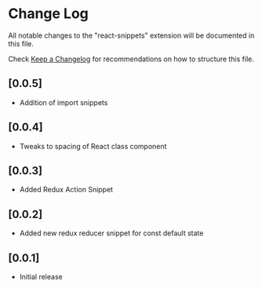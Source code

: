 # Change Log

All notable changes to the "react-snippets" extension will be documented in this file.

Check [Keep a Changelog](http://keepachangelog.com/) for recommendations on how to structure this file.

## [0.0.5]
- Addition of import snippets

## [0.0.4]
- Tweaks to spacing of React class component

## [0.0.3]

- Added Redux Action Snippet

## [0.0.2]

- Added new redux reducer snippet for const default state

## [0.0.1]

- Initial release

